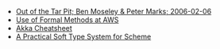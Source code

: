 * [Out of the Tar Pit; Ben Moseley & Peter Marks; 2006-02-06](http://shaffner.us/cs/papers/tarpit.pdf)
* [Use of Formal Methods at AWS](http://research.microsoft.com/en-us/um/people/lamport/tla/amazon.html)
* [Akka Cheatsheet](https://github.com/sjuvekar/reactive-programming-scala/blob/master/ReactiveCheatSheet.md)
* [A Practical Soft Type System for Scheme](http://www.cs.rice.edu/CS/PLT/Publications/Scheme/lfp94-wc.ps.gz)
